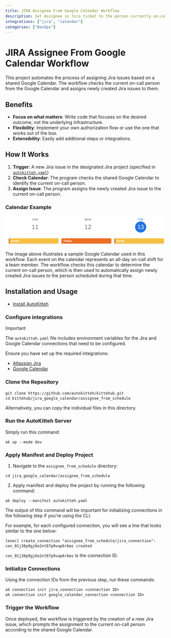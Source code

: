 ```yaml
---
title: JIRA Assignee From Google Calendar Workflow
description: Set Assignee in Jira ticket to the person currently on-call
integrations: ["jira", "calendar"]
categories: ["DevOps"]
---
```


# JIRA Assignee From Google Calendar Workflow 

This project automates the process of assigning Jira issues based on a shared Google Calendar. The workflow checks the current on-call person from the Google Calendar and assigns newly created Jira issues to them.

## Benefits

- **Focus on what matters**: Write code that focuses on the desired outcome, not the underlying infrastructure.
- **Flexibility**: Implement your own authorization flow or use the one that works out of the box.
- **Extensibility**: Easily add additional steps or integrations.

## How It Works

1. **Trigger**: A new Jira issue in the designated Jira project (specified in [`autokitteh.yaml`](./autokitteh.yaml))
2. **Check Calendar**: The program checks the shared Google Calendar to identify the current on-call person.
3. **Assign Issue**: The program assigns the newly created Jira issue to the current on-call person.

### Calendar Example

![Calendar Example](./images/calendar_example.png)

The image above illustrates a sample Google Calendar used in this workflow. Each event on the calendar represents an all-day on-call shift for a team member. The workflow checks this calendar to determine the current on-call person, which is then used to automatically assign newly created Jira issues to the person scheduled during that time.

## Installation and Usage 

- [Install AutoKitteh](https://docs.autokitteh.com/get_started/install)

### Configure integrations

> [!IMPORTANT]
> The `autokitteh.yaml` file includes environment variables for the Jira and Google Calendar connections that need to be configured.

Ensure you have set up the required integrations:

- [Atlassian Jira](https://docs.autokitteh.com/integrations/atlassian)
- [Google Calendar](https://docs.autokitteh.com/integrations/google)

### Clone the Repository

```shell
git clone https://github.com/autokitteh/kittehub.git
cd kittehub/jira_google_calendar/assignee_from_schedule
```

Alternatively, you can copy the individual files in this directory.

### Run the AutoKitteh Server

Simply run this command:

```shell
ak up --mode dev
```

### Apply Manifest and Deploy Project

1. Navigate to the `assignee_from_schedule` directory:

```shell
cd jira_google_calendar/assignee_from_schedule
```

2. Apply manifest and deploy the project by running the following command:

```shell
ak deploy --manifest autokitteh.yaml
```

The output of this command will be important for initializing connections in the following step if you're using the CLI.

For example, for each configured connection, you will see a line that looks similar to the one below:

```shell
[exec] create_connection "assignee_from_schedule/jira_connection": con_01j36p9gj6e2nt87p9vap6rbmz created   
```

`con_01j36p9gj6e2nt87p9vap6rbmz` is the connection ID.

### Initialize Connections

Using the connection IDs from the previous step, run these commands:

```shell
ak connection init jira_connection <connection ID>
ak connection init google_calendar_connection <connection ID>
```

### Trigger the Workflow

Once deployed, the workflow is triggered by the creation of a new Jira issue, which prompts the assignment to the current on-call person according to the shared Google Calendar.
